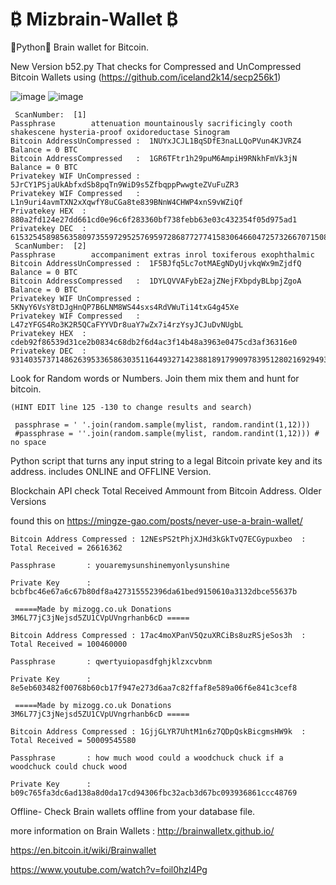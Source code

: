 # ₿ Mizbrain-Wallet ₿


🐍Python🐍 Brain wallet for Bitcoin.

New Version b52.py That checks for Compressed and UnCompressed Bitcoin Wallets using (https://github.com/iceland2k14/secp256k1)

![image](https://user-images.githubusercontent.com/88630056/166102955-6b6d7bfb-da14-4831-81a8-4eceee320975.png) ![image](https://user-images.githubusercontent.com/88630056/166102989-df8fb57f-43fc-4e03-81b9-ecb23de38d6b.png)
```
 ScanNumber:  [1]
Passphrase        attenuation mountainously sacrificingly cooth shakescene hysteria-proof oxidoreductase Sinogram
Bitcoin AddressUnCompressed :  1NUYxJCJL1BqSDfE3naLLQoPVun4KJVRZ4         Balance = 0 BTC
Bitcoin AddressCompressed   :  1GR6TFtr1h29puM6AmpiH9RNkhFmVk3jN         Balance = 0 BTC
Privatekey WIF UnCompressed :  5JrCY1PSjaUkAbfxdSb8pqTn9WiD9s5ZfbqppPwwgteZVuFuZR3
Privatekey WIF Compressed   :  L1n9uri4avmTXN2xXqwfY8uCGa8te839BNnW4CHWP4xnS9vWZiQf
Privatekey HEX  :  880a2fd124e27dd661cd0e96c6f283360bf738febb63e03c432354f05d975ad1
Privatekey DEC  :  61532545898563580973559729525769597286877277415830646604725732667071508470481
 ScanNumber:  [2]
Passphrase        accompaniment extras inrol toxiferous exophthalmic
Bitcoin AddressUnCompressed :  1F5BJfq5Lc7otMAEgNDyUjvkqWx9mZjdfQ         Balance = 0 BTC
Bitcoin AddressCompressed   :  1DYLQVVAFybE2ajZNejFXbpdyBLbpjZgoA         Balance = 0 BTC
Privatekey WIF UnCompressed :  5KNyY6VsY8tDJgHnQP7B6LNM8WS44sxs4RdVWuTi14txG4g45Xe
Privatekey WIF Compressed   :  L47zYFGS4Ro3K2R5QCaFYYVDr8uaY7wZx7i4rzYsyJCJuDvNUgbL
Privatekey HEX  :  cdeb92f86539d31ce2b0834c68db2f6d4ac3f14b48a3963e0475cd3af36316e0
Privatekey DEC  :  93140357371486263953365863035116449327142388189179909783951280216929493784288
```
Look for Random words or Numbers. Join them mix them and hunt for bitcoin.

```
(HINT EDIT line 125 -130 to change results and search)

 passphrase = ' '.join(random.sample(mylist, random.randint(1,12)))
 #passphrase = ''.join(random.sample(mylist, random.randint(1,12))) # no space
 ```
Python script that turns any input string to a legal Bitcoin private key and its address. includes ONLINE and OFFLINE Version.

Blockchain API check Total Received Ammount  from Bitcoin Address. Older Versions

found this on https://mingze-gao.com/posts/never-use-a-brain-wallet/ 

```
Bitcoin Address Compressed : 12NEsPS2tPhjXJHd3kGkTvQ7ECGypuxbeo  : Total Received = 26616362

Passphrase       : youaremysunshinemyonlysunshine

Private Key      : bcbfbc46e67a6c67b80df8a427315552396da61bed9150610a3132dbce55637b

 =====Made by mizogg.co.uk Donations 3M6L77jC3jNejsd5ZU1CVpUVngrhanb6cD =====
 
Bitcoin Address Compressed : 17ac4moXPanV5QzuXRCiBs8uzRSjeSos3h  : Total Received = 100460000

Passphrase       : qwertyuiopasdfghjklzxcvbnm

Private Key      : 8e5eb603482f00768b60cb17f947e273d6aa7c82ffaf8e589a06f6e841c3cef8

 =====Made by mizogg.co.uk Donations 3M6L77jC3jNejsd5ZU1CVpUVngrhanb6cD =====
 
Bitcoin Address Compressed : 1GjjGLYR7UhtM1n6z7QDpQskBicgmsHW9k  : Total Received = 50009545580

Passphrase       : how much wood could a woodchuck chuck if a woodchuck could chuck wood

Private Key      : b09c765fa3dc6ad138a8d0da17cd94306fbc32acb3d67bc093936861ccc48769
```

Offline- Check Brain wallets offline from your database file.


more information on Brain Wallets :
http://brainwalletx.github.io/

https://en.bitcoin.it/wiki/Brainwallet

https://www.youtube.com/watch?v=foil0hzl4Pg
